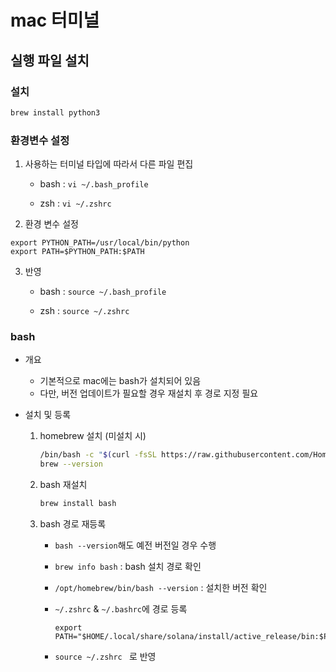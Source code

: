 # mac 터미널



## 실행 파일 설치



### 설치

```bash
brew install python3
```



### 환경변수 설정

1. 사용하는 터미널 타입에 따라서 다른 파일 편집

   - bash : `vi ~/.bash_profile` 

   - zsh : `vi ~/.zshrc`

2. 환경 변수 설정

  ```vi
  export PYTHON_PATH=/usr/local/bin/python
  export PATH=$PYTHON_PATH:$PATH
  ```

3. 반영

   - bash : `source ~/.bash_profile`

   - zsh : `source ~/.zshrc ` 



### bash

- 개요

  - 기본적으로 mac에는 bash가 설치되어 있음
  - 다만, 버전 업데이트가 필요할 경우 재설치 후 경로 지정 필요

- 설치 및 등록

  1. homebrew 설치 (미설치 시)

     ```bash
     /bin/bash -c "$(curl -fsSL https://raw.githubusercontent.com/Homebrew/install/HEAD/install.sh)"
     brew --version
     ```

  2. bash 재설치

     ```bash
     brew install bash
     ```

  3. bash 경로 재등록

     - `bash --version`해도 예전 버전일 경우 수행

     - `brew info bash` : bash 설치 경로 확인

     - `/opt/homebrew/bin/bash --version` : 설치한 버전 확인

     - `~/.zshrc` & `~/.bashrc`에 경로 등록

       ```
       export PATH="$HOME/.local/share/solana/install/active_release/bin:$PATH"
       ```

     - `source ~/.zshrc ` 로 반영

















